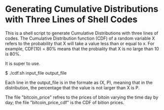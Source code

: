 # Generating Cumulative Distributions with Three Lines of Shell Codes

This is a shell script to generate Cumulative Distributions with three lines of codes. The Cumulative Distribution function (CDF) of a random variable X refers to the probability that X will take a value less than or equal to x. For example, CDF(10) = 80% means that the probiality that X is no large than 10 is 80%. 

It is super to use.

$ ./cdf.sh input_file output_file

Each line in the output_file is in the formate as (X, P), meaning that in the distribution, the percentage that the value is not larger than X is P. 

The file "bitcoin_price" refres to the prices of bitoin varying the time day by day; the file "bitcoin_price_cdf" is the CDF of bition prices.
